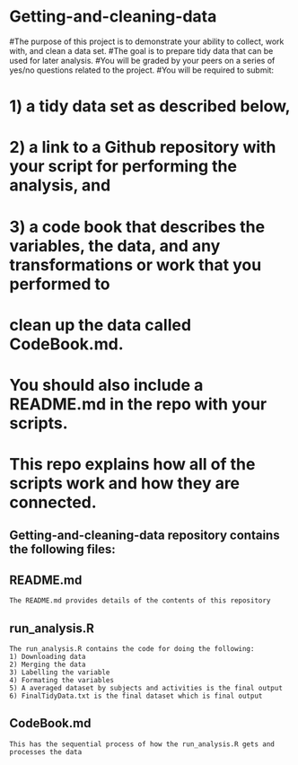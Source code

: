 # Getting-and-cleaning-data
#The purpose of this project is to demonstrate your ability to collect, work with, and clean a data set. 
#The goal is to prepare tidy data that can be used for later analysis. 
#You will be graded by your peers on a series of yes/no questions related to the project. 
#You will be required to submit: 
# 1) a tidy data set as described below, 
# 2) a link to a Github repository with your script for performing the analysis, and 
# 3) a code book that describes the variables, the data, and any transformations or work that you performed to 
# clean up the data called CodeBook.md. 
# You should also include a README.md in the repo with your scripts. 
# This repo explains how all of the scripts work and how they are connected.

## Getting-and-cleaning-data repository contains the following files:
## README.md
    The README.md provides details of the contents of this repository
## run_analysis.R
    The run_analysis.R contains the code for doing the following:
    1) Downloading data
    2) Merging the data
    3) Labelling the variable
    4) Formating the variables
    5) A averaged dataset by subjects and activities is the final output
    6) FinalTidyData.txt is the final dataset which is final output
## CodeBook.md
    This has the sequential process of how the run_analysis.R gets and processes the data
